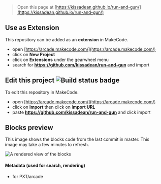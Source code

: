  


> Open this page at [https://kissadean.github.io/run-and-gun/](https://kissadean.github.io/run-and-gun/)

## Use as Extension

This repository can be added as an **extension** in MakeCode.

* open [https://arcade.makecode.com/](https://arcade.makecode.com/)
* click on **New Project**
* click on **Extensions** under the gearwheel menu
* search for **https://github.com/kissadean/run-and-gun** and import

## Edit this project ![Build status badge](https://github.com/kissadean/run-and-gun/workflows/MakeCode/badge.svg)

To edit this repository in MakeCode.

* open [https://arcade.makecode.com/](https://arcade.makecode.com/)
* click on **Import** then click on **Import URL**
* paste **https://github.com/kissadean/run-and-gun** and click import

## Blocks preview

This image shows the blocks code from the last commit in master.
This image may take a few minutes to refresh.

![A rendered view of the blocks](https://github.com/kissadean/run-and-gun/raw/master/.github/makecode/blocks.png)

#### Metadata (used for search, rendering)

* for PXT/arcade
<script src="https://makecode.com/gh-pages-embed.js"></script><script>makeCodeRender("{{ site.makecode.home_url }}", "{{ site.github.owner_name }}/{{ site.github.repository_name }}");</script>
